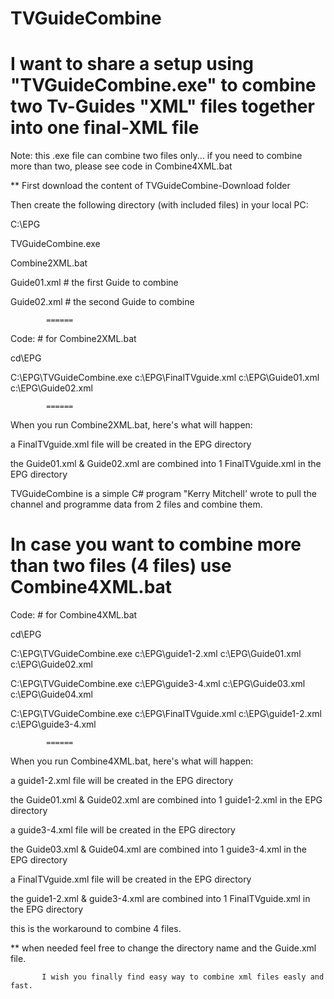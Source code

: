 # TVGuideCombine

# I want to share a setup using "TVGuideCombine.exe" to combine two Tv-Guides "XML" files together into one final-XML file

Note: this .exe file can combine two files only... if you need to combine more than two, please see code in Combine4XML.bat

** First download the content of TVGuideCombine-Download folder

Then create the following directory (with included files) in your local PC:

C:\EPG

TVGuideCombine.exe

Combine2XML.bat

Guide01.xml    # the first Guide to combine

Guide02.xml    # the second Guide to combine

            ======

Code:          # for Combine2XML.bat 

   cd\EPG
   
   C:\EPG\TVGuideCombine.exe c:\EPG\FinalTVguide.xml c:\EPG\Guide01.xml c:\EPG\Guide02.xml
   
            ======
   
  When you run Combine2XML.bat, here's what will happen:  
 
a FinalTVguide.xml file will be created in the EPG directory

the Guide01.xml & Guide02.xml are combined into 1 FinalTVguide.xml in the EPG directory

TVGuideCombine is a simple C# program "Kerry Mitchell' wrote to pull the channel and programme data from 2 files and combine them.



# In case you want to combine more than two files (4 files) use Combine4XML.bat


Code:          # for Combine4XML.bat 

   cd\EPG
   
   C:\EPG\TVGuideCombine.exe c:\EPG\guide1-2.xml c:\EPG\Guide01.xml c:\EPG\Guide02.xml
   
   C:\EPG\TVGuideCombine.exe c:\EPG\guide3-4.xml c:\EPG\Guide03.xml c:\EPG\Guide04.xml
   
   C:\EPG\TVGuideCombine.exe c:\EPG\FinalTVguide.xml c:\EPG\guide1-2.xml c:\EPG\guide3-4.xml

            ======   
   
   When you run Combine4XML.bat, here's what will happen:  

a guide1-2.xml file will be created in the EPG directory

the Guide01.xml & Guide02.xml are combined into 1 guide1-2.xml in the EPG directory 

a guide3-4.xml file will be created in the EPG directory

the Guide03.xml & Guide04.xml are combined into 1 guide3-4.xml in the EPG directory 

a FinalTVguide.xml file will be created in the EPG directory

the guide1-2.xml & guide3-4.xml are combined into 1 FinalTVguide.xml in the EPG directory


this is the workaround to combine 4 files.
 


**  when needed feel free to change the directory name and the Guide.xml file.

           
		   I wish you finally find easy way to combine xml files easly and fast.


 